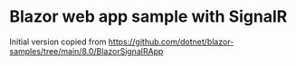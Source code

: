 # Blazor web app sample with SignalR

Initial version copied from https://github.com/dotnet/blazor-samples/tree/main/8.0/BlazorSignalRApp
